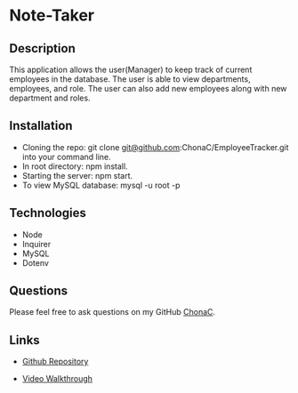 # Note-Taker

## Description
This application allows the user(Manager) to keep track of current employees in the database. The user is able to view departments, employees, and role. The user can also add new employees along with new department and roles. 

## Installation
* Cloning the repo: git clone git@github.com:ChonaC/EmployeeTracker.git into your command line.
* In root directory: npm install.
* Starting the server: npm start.
* To view MySQL database: mysql -u root -p 

## Technologies
* Node
* Inquirer
* MySQL
* Dotenv

## Questions
Please feel free to ask questions on my GitHub [ChonaC][github-chona].

## Links

* [Github Repository][github-repo]

* [Video Walkthrough][video-walkthrough]




[github-chona]: https://github.com/ChonaC
[github-repo]: https://github.com/ChonaC/EmployeeTracker
[video-walkthrough]: https://drive.google.com/file/d/1HpVK_qQ6XJSpO81jvIsTq7V2XLkysVVf/view